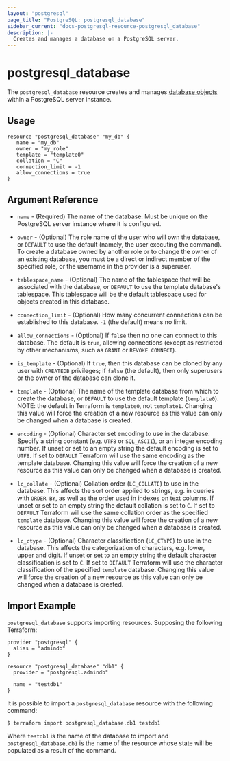 ```yaml
---
layout: "postgresql"
page_title: "PostgreSQL: postgresql_database"
sidebar_current: "docs-postgresql-resource-postgresql_database"
description: |-
  Creates and manages a database on a PostgreSQL server.
---
```


# postgresql\_database

The ``postgresql_database`` resource creates and manages [database
objects](https://www.postgresql.org/docs/current/static/managing-databases.html)
within a PostgreSQL server instance.


## Usage

```
resource "postgresql_database" "my_db" {
   name = "my_db"
   owner = "my_role"
   template = "template0"
   collation = "C"
   connection_limit = -1
   allow_connections = true
}

```

## Argument Reference

* `name` - (Required) The name of the database. Must be unique on the PostgreSQL
  server instance where it is configured.

* `owner` - (Optional) The role name of the user who will own the database, or
  `DEFAULT` to use the default (namely, the user executing the command). To
  create a database owned by another role or to change the owner of an existing
  database, you must be a direct or indirect member of the specified role, or
  the username in the provider is a superuser.

* `tablespace_name` - (Optional) The name of the tablespace that will be
  associated with the database, or `DEFAULT` to use the template database's
  tablespace.  This tablespace will be the default tablespace used for objects
  created in this database.

* `connection_limit` - (Optional) How many concurrent connections can be
  established to this database. `-1` (the default) means no limit.

* `allow_connections` - (Optional) If `false` then no one can connect to this
  database. The default is `true`, allowing connections (except as restricted by
  other mechanisms, such as `GRANT` or `REVOKE CONNECT`).

* `is_template` - (Optional) If `true`, then this database can be cloned by any
  user with `CREATEDB` privileges; if `false` (the default), then only
  superusers or the owner of the database can clone it.

* `template` - (Optional) The name of the template database from which to create
  the database, or `DEFAULT` to use the default template (`template0`).  NOTE:
  the default in Terraform is `template0`, not `template1`.  Changing this value
  will force the creation of a new resource as this value can only be changed
  when a database is created.

* `encoding` - (Optional) Character set encoding to use in the database.
  Specify a string constant (e.g. `UTF8` or `SQL_ASCII`), or an integer encoding
  number.  If unset or set to an empty string the default encoding is set to
  `UTF8`.  If set to `DEFAULT` Terraform will use the same encoding as the
  template database.  Changing this value will force the creation of a new
  resource as this value can only be changed when a database is created.

* `lc_collate` - (Optional) Collation order (`LC_COLLATE`) to use in the
  database.  This affects the sort order applied to strings, e.g. in queries
  with `ORDER BY`, as well as the order used in indexes on text columns. If
  unset or set to an empty string the default collation is set to `C`.  If set
  to `DEFAULT` Terraform will use the same collation order as the specified
  `template` database.  Changing this value will force the creation of a new
  resource as this value can only be changed when a database is created.

* `lc_ctype` - (Optional) Character classification (`LC_CTYPE`) to use in the
  database. This affects the categorization of characters, e.g. lower, upper and
  digit. If unset or set to an empty string the default character classification
  is set to `C`.  If set to `DEFAULT` Terraform will use the character
  classification of the specified `template` database.  Changing this value will
  force the creation of a new resource as this value can only be changed when a
  database is created.

## Import Example

`postgresql_database` supports importing resources.  Supposing the following
Terraform:

```
provider "postgresql" {
  alias = "admindb"
}

resource "postgresql_database" "db1" {
  provider = "postgresql.admindb"

  name = "testdb1"
}
```

It is possible to import a `postgresql_database` resource with the following
command:

```
$ terraform import postgresql_database.db1 testdb1
```

Where `testdb1` is the name of the database to import and
`postgresql_database.db1` is the name of the resource whose state will be
populated as a result of the command.

